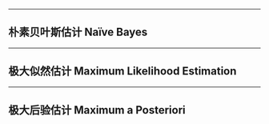 

---
## 朴素贝叶斯估计 Naïve Bayes


---
## 极大似然估计 Maximum Likelihood Estimation




---
## 极大后验估计 Maximum a Posteriori


